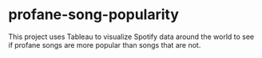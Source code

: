# profane-song-popularity
This project uses Tableau to visualize Spotify data around the world to see if profane songs are more popular than songs that are not.
